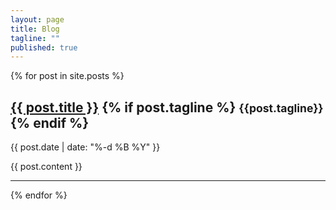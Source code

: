```yaml
---
layout: page
title: Blog
tagline: ""
published: true
---
```


{% for post in site.posts %}

  <article class="unit-article layout-post">
    <h1><a href="{{ post.url }}">{{ post.title }}</a> {% if post.tagline %} <small>{{post.tagline}}</small>{% endif %}</h1>
      <!--<span class="glyphicon glyphicon-tag">{{ post.category }}</span>-->
      <p class="date"><time datetime="{{ post.date | date: "%Y-%m-%d" }}">{{ post.date | date: "%-d %B %Y" }}</time></p>
      {{ post.content }}
  </article>
  <hr>

{% endfor %}